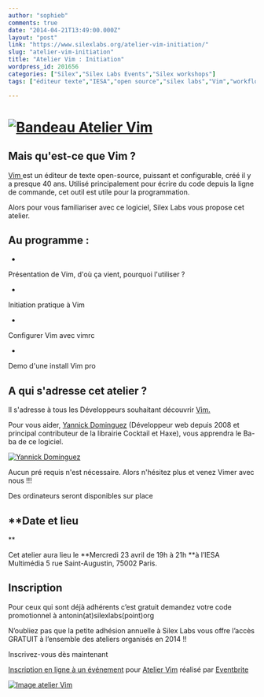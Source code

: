 ```yaml
---
author: "sophieb"
comments: true
date: "2014-04-21T13:49:00.000Z"
layout: "post"
link: "https://www.silexlabs.org/atelier-vim-initiation/"
slug: "atelier-vim-initiation"
title: "Atelier Vim : Initiation"
wordpress_id: 201656
categories: ["Silex","Silex Labs Events","Silex workshops"]
tags: ["éditeur texte","IESA","open source","silex labs","Vim","workflow"]

---
```

# [![Bandeau Atelier Vim](https://www.silexlabs.org/wp-content/uploads/2014/04/Atelier-vim-avril2014-bandeau.png)](https://www.silexlabs.org/wp-content/uploads/2014/04/Atelier-vim-avril2014-bandeau.png)




## Mais qu'est-ce que Vim ?




[Vim ](http://www.vim.org/)est un éditeur de texte open-source, puissant et configurable, créé il y a presque 40 ans. Utilisé principalement pour écrire du code depuis la ligne de commande, cet outil est utile pour la programmation.




Alors pour vous familiariser avec ce logiciel, Silex Labs vous propose cet atelier.





## Au programme :






  *


Présentation de Vim, d'où ça vient, pourquoi l'utiliser ?





  *


Initiation pratique à Vim





  *


Configurer Vim avec vimrc





  *


Demo d'une install Vim pro







## A qui s'adresse cet atelier ?




Il s'adresse à tous les Développeurs souhaitant découvrir [Vim.](http://www.vim.org/)


Pour vous aider, [Yannick Dominguez]( https://github.com/yanhick) (Développeur web depuis 2008 et principal contributeur de la librairie Cocktail et Haxe), vous apprendra le Ba-ba de ce logiciel.

[![Yannick Dominguez](https://www.silexlabs.org/wp-content/uploads/2014/04/yannick-dominguez-300x225.jpeg)](https://www.silexlabs.org/wp-content/uploads/2014/04/yannick-dominguez.jpeg)

Aucun pré requis n'est nécessaire. Alors n'hésitez plus et venez Vimer avec nous !!!


Des ordinateurs seront disponibles sur place





## **Date et lieu
**


Cet atelier aura lieu le **Mercredi 23 avril de 19h à 21h **à l’IESA Multimédia 5 rue Saint-Augustin, 75002 Paris.


## **Inscription**




Pour ceux qui sont déjà adhérents c’est gratuit demandez votre code promotionnel à antonin(at)silexlabs(point)org




N’oubliez pas que la petite adhésion annuelle à Silex Labs vous offre l’accès GRATUIT à l’ensemble des ateliers organisés en 2014 !!




Inscrivez-vous dès maintenant








[Inscription en ligne à un événement](http://www.eventbrite.fr/r/etckt) pour [Atelier Vim](https://www.eventbrite.fr/e/billets-atelier-vim-11153030013?ref=etckt) réalisé par [Eventbrite](http://www.eventbrite.fr?ref=etckt)




[![Image atelier Vim](https://www.silexlabs.org/wp-content/uploads/2014/04/Atelier-vim-avril2014-carre.png)](https://www.silexlabs.org/wp-content/uploads/2014/04/Atelier-vim-avril2014-carre.png)




